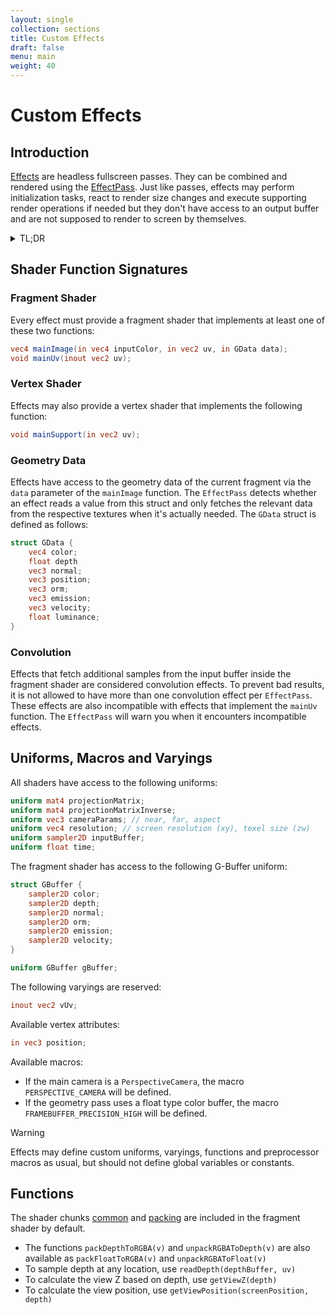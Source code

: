 ```yaml
---
layout: single
collection: sections
title: Custom Effects
draft: false
menu: main
weight: 40
---
```


# Custom Effects

## Introduction

[Effects]() are headless fullscreen passes. They can be combined and rendered using the [EffectPass](). Just like passes, effects may perform initialization tasks, react to render size changes and execute supporting render operations if needed but they don't have access to an output buffer and are not supposed to render to screen by themselves.

<details><summary>TL;DR</summary>
<p>

__shader.frag__

```glsl
uniform vec3 weights;

vec4 mainImage(const in vec4 inputColor, const in vec2 uv, const in GData gData) {

	return vec4(inputColor.rgb * weights, inputColor.a);

}
```

__CustomEffect.js__

```js
import { Uniform, Vector3 } from "three";
import { Effect } from "postprocessing";

// Tip: Use a bundler plugin like esbuild-plugin-glsl to import shaders as text.
import fragmentShader from "./shader.frag";

export class CustomEffect extends Effect {

	constructor() {

		super("CustomEffect");

		this.fragmentShader = fragmentShader;

		const uniforms = this.input.uniforms;
		uniforms.set("weights", new Uniform(new Vector3()));

	}

}

```

</p>
</details>

## Shader Function Signatures

### Fragment Shader

Every effect must provide a fragment shader that implements at least one of these two functions:

```glsl
vec4 mainImage(in vec4 inputColor, in vec2 uv, in GData data);
void mainUv(inout vec2 uv);
```

### Vertex Shader

Effects may also provide a vertex shader that implements the following function:

```glsl
void mainSupport(in vec2 uv);
```

### Geometry Data

Effects have access to the geometry data of the current fragment via the `data` parameter of the `mainImage` function. The `EffectPass` detects whether an effect reads a value from this struct and only fetches the relevant data from the respective textures when it's actually needed. The `GData` struct is defined as follows:

```glsl
struct GData {
	vec4 color;
	float depth
	vec3 normal;
	vec3 position;
	vec3 orm;
	vec3 emission;
	vec3 velocity;
	float luminance;
}
```

### Convolution

Effects that fetch additional samples from the input buffer inside the fragment shader are considered convolution effects. To prevent bad results, it is not allowed to have more than one convolution effect per `EffectPass`. These effects are also incompatible with effects that implement the `mainUv` function. The `EffectPass` will warn you when it encounters incompatible effects.

## Uniforms, Macros and Varyings

All shaders have access to the following uniforms:

```glsl
uniform mat4 projectionMatrix;
uniform mat4 projectionMatrixInverse;
uniform vec3 cameraParams; // near, far, aspect
uniform vec4 resolution; // screen resolution (xy), texel size (zw)
uniform sampler2D inputBuffer;
uniform float time;
```

The fragment shader has access to the following G-Buffer uniform:

```glsl
struct GBuffer {
	sampler2D color;
	sampler2D depth;
	sampler2D normal;
	sampler2D orm;
	sampler2D emission;
	sampler2D velocity;
}

uniform GBuffer gBuffer;
```

The following varyings are reserved:

```glsl
inout vec2 vUv;
```

Available vertex attributes:

```glsl
in vec3 position;
```

Available macros:

- If the main camera is a `PerspectiveCamera`, the macro `PERSPECTIVE_CAMERA` will be defined.
- If the geometry pass uses a float type color buffer, the macro `FRAMEBUFFER_PRECISION_HIGH` will be defined.

> [!WARNING]
> Effects may define custom uniforms, varyings, functions and preprocessor macros as usual, but should not define global variables or constants.

## Functions

The shader chunks [common](https://github.com/mrdoob/three.js/blob/dev/src/renderers/shaders/ShaderChunk/common.glsl.js)
and [packing](https://github.com/mrdoob/three.js/blob/dev/src/renderers/shaders/ShaderChunk/packing.glsl.js) are included in the fragment shader by default.

* The functions `packDepthToRGBA(v)` and `unpackRGBAToDepth(v)` are also available as `packFloatToRGBA(v)` and `unpackRGBAToFloat(v)`
* To sample depth at any location, use `readDepth(depthBuffer, uv)`
* To calculate the view Z based on depth, use `getViewZ(depth)`
* To calculate the view position, use `getViewPosition(screenPosition, depth)`
